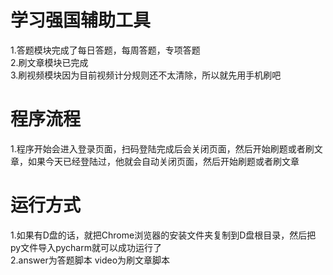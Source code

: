 # 学习强国辅助工具  
1.答题模块完成了每日答题，每周答题，专项答题  
2.刷文章模块已完成  
3.刷视频模块因为目前视频计分规则还不太清除，所以就先用手机刷吧  


# 程序流程  
1.程序开始会进入登录页面，扫码登陆完成后会关闭页面，然后开始刷题或者刷文章，如果今天已经登陆过，他就会自动关闭页面，然后开始刷题或者刷文章

# 运行方式
1.如果有D盘的话，就把Chrome浏览器的安装文件夹复制到D盘根目录，然后把py文件导入pycharm就可以成功运行了  
2.answer为答题脚本  video为刷文章脚本
